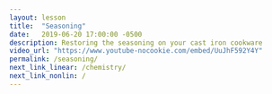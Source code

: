 ```yaml
---
layout: lesson
title:  "Seasoning"
date:   2019-06-20 17:00:00 -0500
description: Restoring the seasoning on your cast iron cookware
video_url: "https://www.youtube-nocookie.com/embed/UuJhF592Y4Y"
permalink: /seasoning/
next_link_linear: /chemistry/
next_link_nonlin: /
---
```

